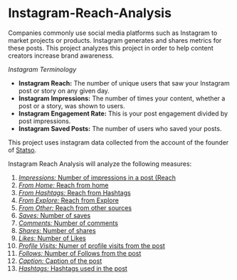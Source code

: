 # Instagram-Reach-Analysis
Companies commonly use social media platforms such as Instagram to market projects or products. Instagram generates and shares metrics for these posts. This project analyzes this project in order to help content creators increase brand awareness.

*Instagram Terminology*
* **Instagram Reach:** The number of unique users that saw your Instagram post or story on any given day.
* **Instagram Impressions:** The number of times your content, whether a post or a story, was shown to users.
* **Instagram Engagement Rate:** This is your post engagement divided by post impressions.
* **Instagram Saved Posts:** The number of users who saved your posts.


This project uses instagram data collected from the account of the founder of [Statso](https://statso.io/).

Instagram Reach Analysis will analyze the following measures:
1. [*Impressions:* Number of impressions in a post (Reach](https://github.com/BardouilleMhea/Instagram-Reach-Analysis/blob/main/Impressions.ipynb)
2. [*From Home:* Reach from home](https://github.com/BardouilleMhea/Instagram-Reach-Analysis/blob/main/Home.ipynb)
3. [*From Hashtags:* Reach from Hashtags](https://github.com/BardouilleMhea/Instagram-Reach-Analysis/blob/main/Hastags.ipynb)
4. [*From Explore:* Reach from Explore](https://github.com/BardouilleMhea/Instagram-Reach-Analysis/blob/main/Explore.ipynb)
5. [*From Other:* Reach from other sources](https://github.com/BardouilleMhea/Instagram-Reach-Analysis/blob/main/Other.ipynb)
6. [*Saves:* Number of saves](https://github.com/BardouilleMhea/Instagram-Reach-Analysis/blob/main/Saves_Comments_Shares_Likes.ipynb)
7. [*Comments:* Number of comments](https://github.com/BardouilleMhea/Instagram-Reach-Analysis/blob/main/Saves_Comments_Shares_Likes.ipynb)
8. [*Shares:* Number of shares](https://github.com/BardouilleMhea/Instagram-Reach-Analysis/blob/main/Saves_Comments_Shares_Likes.ipynb)
9. [*Likes:* Number of Likes](https://github.com/BardouilleMhea/Instagram-Reach-Analysis/blob/main/Saves_Comments_Shares_Likes.ipynb)
10. [*Profile Visits:* Numer of profile visits from the post](https://github.com/BardouilleMhea/Instagram-Reach-Analysis/blob/main/Profile.ipynb)
11. [*Follows:* Number of Follows from the post](https://github.com/BardouilleMhea/Instagram-Reach-Analysis/blob/main/Follows.ipynb)
12. [*Caption:* Caption of the post](https://github.com/BardouilleMhea/Instagram-Reach-Analysis/blob/main/caption.ipynb)
13. [*Hashtags:* Hashtags used in the post](https://github.com/BardouilleMhea/Instagram-Reach-Analysis/blob/main/hashtag_count.ipynb)


